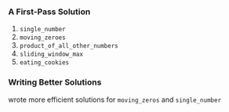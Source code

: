 ### A First-Pass Solution
 1. `single_number`
 2. `moving_zeroes`
 3. `product_of_all_other_numbers`
 4. `sliding_window_max`
 5. `eating_cookies`
### Writing Better Solutions
wrote more efficient solutions for `moving_zeros` and `single_number`
